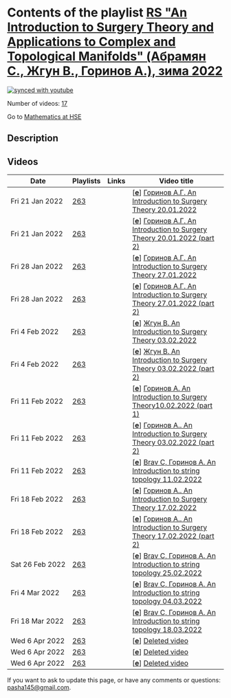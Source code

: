 # Contents of the playlist [RS  "An Introduction to Surgery Theory and Applications to Complex and Topological Manifolds" (Абрамян С., Жгун В., Горинов А.), зима 2022](https://www.youtube.com/playlist?list=PLq3E5oubNNoAkhi_44WouV88DA_CWGssE)

[![synced with youtube](https://img.shields.io/github/last-commit/mathphysschool/mathphysschool.github.io/autoupdate1?label=synced%20with%20youtube)](https://github.com/mathphysschool/mathphysschool.github.io/commits/autoupdate1)

Number of videos: [17](#videos)

Go to [Mathematics at HSE](../README.md)

## Description



## Videos

|Date|Playlists|Links|Video title|
|---|---|---|---|
| Fri&nbsp;21&nbsp;Jan&nbsp;2022 | [263](../playlists/263 "RS  &#34;An Introduction to Surgery Theory and Applications to Complex and Topological Manifolds&#34; (Абрамян С., Жгун В., Горинов А.), зима 2022") |  | [[**e**](https://studio.youtube.com/video/bLwEPoNxj2Y/edit "Edit")] [Горинов А.Г. An Introduction to Surgery Theory 20.01.2022](https://www.youtube.com/watch?v=bLwEPoNxj2Y&list=PLq3E5oubNNoAkhi_44WouV88DA_CWGssE) |
| Fri&nbsp;21&nbsp;Jan&nbsp;2022 | [263](../playlists/263 "RS  &#34;An Introduction to Surgery Theory and Applications to Complex and Topological Manifolds&#34; (Абрамян С., Жгун В., Горинов А.), зима 2022") |  | [[**e**](https://studio.youtube.com/video/ju_w3BSKUsM/edit "Edit")] [Горинов А.Г. An Introduction to Surgery Theory 20.01.2022 (part 2)](https://www.youtube.com/watch?v=ju_w3BSKUsM&list=PLq3E5oubNNoAkhi_44WouV88DA_CWGssE) |
| Fri&nbsp;28&nbsp;Jan&nbsp;2022 | [263](../playlists/263 "RS  &#34;An Introduction to Surgery Theory and Applications to Complex and Topological Manifolds&#34; (Абрамян С., Жгун В., Горинов А.), зима 2022") |  | [[**e**](https://studio.youtube.com/video/Th3qKElrBTg/edit "Edit")] [Горинов А.Г. An Introduction to Surgery Theory 27.01.2022](https://www.youtube.com/watch?v=Th3qKElrBTg&list=PLq3E5oubNNoAkhi_44WouV88DA_CWGssE) |
| Fri&nbsp;28&nbsp;Jan&nbsp;2022 | [263](../playlists/263 "RS  &#34;An Introduction to Surgery Theory and Applications to Complex and Topological Manifolds&#34; (Абрамян С., Жгун В., Горинов А.), зима 2022") |  | [[**e**](https://studio.youtube.com/video/sfZcXGYUS-A/edit "Edit")] [Горинов А.Г. An Introduction to Surgery Theory 27.01.2022 (part 2)](https://www.youtube.com/watch?v=sfZcXGYUS-A&list=PLq3E5oubNNoAkhi_44WouV88DA_CWGssE) |
| Fri&nbsp;4&nbsp;Feb&nbsp;2022 | [263](../playlists/263 "RS  &#34;An Introduction to Surgery Theory and Applications to Complex and Topological Manifolds&#34; (Абрамян С., Жгун В., Горинов А.), зима 2022") |  | [[**e**](https://studio.youtube.com/video/1NYRPMtXtF4/edit "Edit")] [Жгун В. An Introduction to Surgery Theory  03.02.2022](https://www.youtube.com/watch?v=1NYRPMtXtF4&list=PLq3E5oubNNoAkhi_44WouV88DA_CWGssE) |
| Fri&nbsp;4&nbsp;Feb&nbsp;2022 | [263](../playlists/263 "RS  &#34;An Introduction to Surgery Theory and Applications to Complex and Topological Manifolds&#34; (Абрамян С., Жгун В., Горинов А.), зима 2022") |  | [[**e**](https://studio.youtube.com/video/fWy99IR7Kls/edit "Edit")] [Жгун В. An Introduction to Surgery Theory  03.02.2022 (part 2)](https://www.youtube.com/watch?v=fWy99IR7Kls&list=PLq3E5oubNNoAkhi_44WouV88DA_CWGssE) |
| Fri&nbsp;11&nbsp;Feb&nbsp;2022 | [263](../playlists/263 "RS  &#34;An Introduction to Surgery Theory and Applications to Complex and Topological Manifolds&#34; (Абрамян С., Жгун В., Горинов А.), зима 2022") |  | [[**e**](https://studio.youtube.com/video/HA_idofsa90/edit "Edit")] [Горинов А. An Introduction to Surgery Theory10.02.2022 (part 1)](https://www.youtube.com/watch?v=HA_idofsa90&list=PLq3E5oubNNoAkhi_44WouV88DA_CWGssE) |
| Fri&nbsp;11&nbsp;Feb&nbsp;2022 | [263](../playlists/263 "RS  &#34;An Introduction to Surgery Theory and Applications to Complex and Topological Manifolds&#34; (Абрамян С., Жгун В., Горинов А.), зима 2022") |  | [[**e**](https://studio.youtube.com/video/YSJ49ghkDX0/edit "Edit")] [Горинов А.. An Introduction to Surgery Theory  03.02.2022 (part 2)](https://www.youtube.com/watch?v=YSJ49ghkDX0&list=PLq3E5oubNNoAkhi_44WouV88DA_CWGssE) |
| Fri&nbsp;11&nbsp;Feb&nbsp;2022 | [263](../playlists/263 "RS  &#34;An Introduction to Surgery Theory and Applications to Complex and Topological Manifolds&#34; (Абрамян С., Жгун В., Горинов А.), зима 2022") |  | [[**e**](https://studio.youtube.com/video/iPIxU5YJjVU/edit "Edit")] [Brav C, Горинов А. An  Introduction to string topology  11.02.2022](https://www.youtube.com/watch?v=iPIxU5YJjVU&list=PLq3E5oubNNoAkhi_44WouV88DA_CWGssE) |
| Fri&nbsp;18&nbsp;Feb&nbsp;2022 | [263](../playlists/263 "RS  &#34;An Introduction to Surgery Theory and Applications to Complex and Topological Manifolds&#34; (Абрамян С., Жгун В., Горинов А.), зима 2022") |  | [[**e**](https://studio.youtube.com/video/Wk3LbOs4JTo/edit "Edit")] [Горинов А.. An Introduction to Surgery Theory  17.02.2022](https://www.youtube.com/watch?v=Wk3LbOs4JTo&list=PLq3E5oubNNoAkhi_44WouV88DA_CWGssE) |
| Fri&nbsp;18&nbsp;Feb&nbsp;2022 | [263](../playlists/263 "RS  &#34;An Introduction to Surgery Theory and Applications to Complex and Topological Manifolds&#34; (Абрамян С., Жгун В., Горинов А.), зима 2022") |  | [[**e**](https://studio.youtube.com/video/QieucjSVtPs/edit "Edit")] [Горинов А.. An Introduction to Surgery Theory  17.02.2022 (part 2)](https://www.youtube.com/watch?v=QieucjSVtPs&list=PLq3E5oubNNoAkhi_44WouV88DA_CWGssE) |
| Sat&nbsp;26&nbsp;Feb&nbsp;2022 | [263](../playlists/263 "RS  &#34;An Introduction to Surgery Theory and Applications to Complex and Topological Manifolds&#34; (Абрамян С., Жгун В., Горинов А.), зима 2022") |  | [[**e**](https://studio.youtube.com/video/o7De--CD_Z8/edit "Edit")] [Brav C, Горинов А. An  Introduction to string topology  25.02.2022](https://www.youtube.com/watch?v=o7De--CD_Z8&list=PLq3E5oubNNoAkhi_44WouV88DA_CWGssE) |
| Fri&nbsp;4&nbsp;Mar&nbsp;2022 | [263](../playlists/263 "RS  &#34;An Introduction to Surgery Theory and Applications to Complex and Topological Manifolds&#34; (Абрамян С., Жгун В., Горинов А.), зима 2022") |  | [[**e**](https://studio.youtube.com/video/BdoTMFV45P0/edit "Edit")] [Brav C, Горинов А. An  Introduction to string topology  04.03.2022](https://www.youtube.com/watch?v=BdoTMFV45P0&list=PLq3E5oubNNoAkhi_44WouV88DA_CWGssE) |
| Fri&nbsp;18&nbsp;Mar&nbsp;2022 | [263](../playlists/263 "RS  &#34;An Introduction to Surgery Theory and Applications to Complex and Topological Manifolds&#34; (Абрамян С., Жгун В., Горинов А.), зима 2022") |  | [[**e**](https://studio.youtube.com/video/YcNjj4Y4f_A/edit "Edit")] [Brav C, Горинов А. An  Introduction to string topology  18.03.2022](https://www.youtube.com/watch?v=YcNjj4Y4f_A&list=PLq3E5oubNNoAkhi_44WouV88DA_CWGssE) |
| Wed&nbsp;6&nbsp;Apr&nbsp;2022 | [263](../playlists/263 "RS  &#34;An Introduction to Surgery Theory and Applications to Complex and Topological Manifolds&#34; (Абрамян С., Жгун В., Горинов А.), зима 2022") |  | [[**e**](https://studio.youtube.com/video/RZUzTwKnRxo/edit "Edit")] [Deleted video](https://www.youtube.com/watch?v=RZUzTwKnRxo&list=PLq3E5oubNNoAkhi_44WouV88DA_CWGssE "This video is unavailable.") |
| Wed&nbsp;6&nbsp;Apr&nbsp;2022 | [263](../playlists/263 "RS  &#34;An Introduction to Surgery Theory and Applications to Complex and Topological Manifolds&#34; (Абрамян С., Жгун В., Горинов А.), зима 2022") |  | [[**e**](https://studio.youtube.com/video/Iq08rLLf4J8/edit "Edit")] [Deleted video](https://www.youtube.com/watch?v=Iq08rLLf4J8&list=PLq3E5oubNNoAkhi_44WouV88DA_CWGssE "This video is unavailable.") |
| Wed&nbsp;6&nbsp;Apr&nbsp;2022 | [263](../playlists/263 "RS  &#34;An Introduction to Surgery Theory and Applications to Complex and Topological Manifolds&#34; (Абрамян С., Жгун В., Горинов А.), зима 2022") |  | [[**e**](https://studio.youtube.com/video/WSijHEhC1Gc/edit "Edit")] [Deleted video](https://www.youtube.com/watch?v=WSijHEhC1Gc&list=PLq3E5oubNNoAkhi_44WouV88DA_CWGssE "This video is unavailable.") |


 If you want to ask to update this page, or have any comments or questions: <pasha145@gmail.com>.